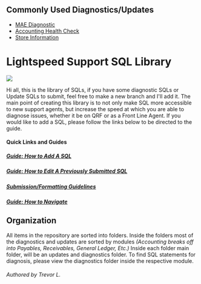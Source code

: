## Commonly Used Diagnostics/Updates
- [MAE Diagnostic](https://github.com/lichfiet/sqlLibrary/blob/main/diagnostics/management%20activity/managementActivityError.sql)
- [Accounting Health Check](https://github.com/lichfiet/sqlLibrary/blob/main/diagnostics/accounting/accountingHealthCheck.sql)
- [Store Information](https://github.com/lichfiet/sqlLibrary/blob/main/tools/storeInformationTool.sql)

# Lightspeed Support SQL Library
![](https://media.discordapp.net/attachments/840808308655128576/1168227224982392974/lightpeed.png?ex=6550ff63&is=653e8a63&hm=2a9924ba404099060a87ea491d835f879e23eb9905acaa14275c89e8d72812f0&=)

Hi all, this is the library of SQLs, if you have some diagnostic SQLs or Update SQLs to submit, feel free to make a new branch and I'll add it. The main point of creating this library is to not only make SQL more accessible to new support agents, but increase the speed at which you are able to diagnose issues, whether it be on QRF or as a Front Line Agent. If you would like to add a SQL, please follow the links below to be directed to the guide.

#### Quick Links and Guides
##### [Guide: How to Add A SQL](https://github.com/lichfiet/sqlLibrary/blob/main/submissionGuide.md)
##### [Guide: How to Edit A Previously Submitted SQL]()
##### [Submission/Formatting Guidelines](https://github.com/lichfiet/sqlLibrary/blob/main/formatAndStylingGuide.md)
##### [Guide: How to Navigate]()
## Organization 

All items in the repository are sorted into folders. Inside the folders most of the diagnostics and updates are sorted by modules *(Accounting breaks off into Payables, Receivables, General Ledger, Etc.)* Inside each folder main folder, will be an updates and diagnostics folder. To find SQL statements for diagnosis, please view the diagnostics folder inside the respective module.
###### Authored by Trevor L.
